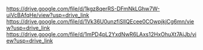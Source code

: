  https://drive.google.com/file/d/1kgz8qerRS-DFmNkLGhw7W-uiVcBAfqHe/view?usp=drive_link
 https://drive.google.com/file/d/1Vk36U0unzfiSlIQEcee0COwpjkjCg6mn/view?usp=drive_link
 https://drive.google.com/file/d/1mPD4pL2YxdNwR6LAxs12HxOhuXt7AjJb/view?usp=drive_link
